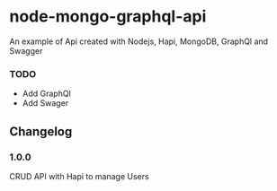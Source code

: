 # node-mongo-graphql-api

An example of Api created with Nodejs, Hapi, MongoDB, GraphQl and Swagger

### TODO

- Add GraphQl
- Add Swager

## Changelog

### 1.0.0

CRUD API with Hapi to manage Users
